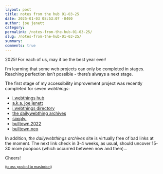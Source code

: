 ```yaml
---
layout: post
title: notes from the hub 01-03-25
date: 2025-01-03 08:53:07 -0400
author: joe jenett
category: 
permalink: /notes-from-the-hub-01-03-25/
slug: /notes-from-the-hub-01-03-25/
summary: 
comments: true
---
```

2025! For each of us, may it be the best year ever!

I’m learning that some web projects can only be completed in stages. Reaching perfection isn’t possible - there’s always a next stage. 

The first stage of my accessibility improvement project was recently completed for seven <em>webthings</em>:
<ul>
<li>
<a href="https://iwebthings.joejenett.com/">i.webthings hub</a>
</li>
<li>
<a href="https://joejenett.com/">a.k.a. joe jenett</a>
</li>
<li>
<a href="https://directory.joejenett.com/">i.webthings directory</a>
</li>
<li>
<a href="https://dwt-archives.joejenett.com/">the dailywebthing archives</a>
</li>
<li>
<a href="https://simply.joejenett.com/">simply.</a>
</li>
<li>
<a href="https://bulltown.joejenett.com/">bulltown.2022</a>
</li><li>
<a href="https://bulltown.neocities.org/">bulltown.neo</a>
</li>
</ul>
In addition, <em>the dailywebthings archives</em> site is virtually free of bad links at the moment. The next link check in 3-4 weeks, as usual, should uncover 15-30 more poopoos (which occurred between now and then)...

Cheers!



<a href="https://brid.gy/publish/mastodon"><small>(cross-posted to mastodon)</small></a>